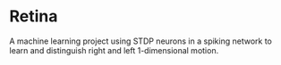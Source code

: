 # Retina
A machine learning project using STDP neurons in a spiking network to learn and distinguish right and left 1-dimensional motion.
